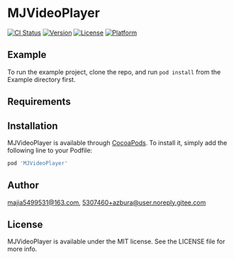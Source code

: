 # MJVideoPlayer

[![CI Status](https://img.shields.io/travis/majia5499531@163.com/MJVideoPlayer.svg?style=flat)](https://travis-ci.org/majia5499531@163.com/MJVideoPlayer)
[![Version](https://img.shields.io/cocoapods/v/MJVideoPlayer.svg?style=flat)](https://cocoapods.org/pods/MJVideoPlayer)
[![License](https://img.shields.io/cocoapods/l/MJVideoPlayer.svg?style=flat)](https://cocoapods.org/pods/MJVideoPlayer)
[![Platform](https://img.shields.io/cocoapods/p/MJVideoPlayer.svg?style=flat)](https://cocoapods.org/pods/MJVideoPlayer)

## Example

To run the example project, clone the repo, and run `pod install` from the Example directory first.

## Requirements

## Installation

MJVideoPlayer is available through [CocoaPods](https://cocoapods.org). To install
it, simply add the following line to your Podfile:

```ruby
pod 'MJVideoPlayer'
```

## Author

majia5499531@163.com, 5307460+azbura@user.noreply.gitee.com

## License

MJVideoPlayer is available under the MIT license. See the LICENSE file for more info.
